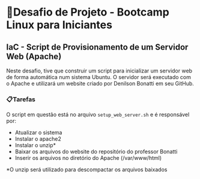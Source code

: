 # 🐧Desafio de Projeto - Bootcamp Linux para Iniciantes

## IaC - Script de Provisionamento de um Servidor Web (Apache)

Neste desafio, tive que construir um script para inicializar um servidor web de forma automática num sistema Ubuntu. O servidor será executado com o Apache e utilizará um website criado por Denilson Bonatti em seu GitHub.

### 📋Tarefas

O script em questão está no arquivo `setup_web_server.sh` e é responsável por:
- Atualizar o sistema
- Instalar o apache2
- Instalar o unzip*
- Baixar os arquivos do website do repositório do professor Bonatti
- Inserir os arquivos no diretório do Apache (/var/www/html)

*O unzip será utilizado para descompactar os arquivos baixados



